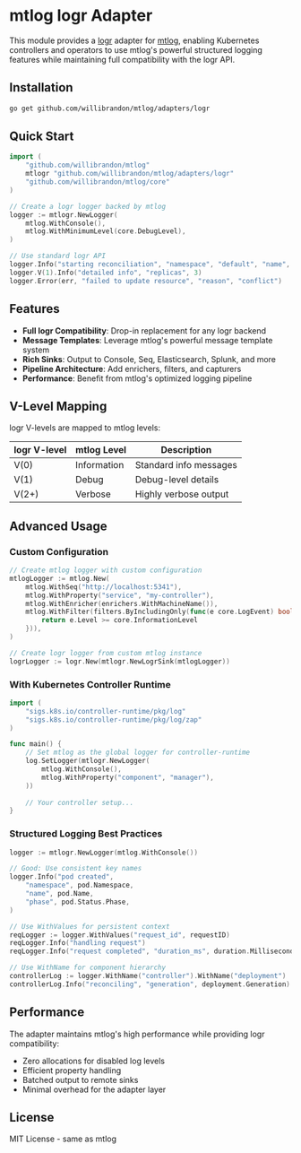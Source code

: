 # mtlog logr Adapter

This module provides a [logr](https://github.com/go-logr/logr) adapter for [mtlog](https://github.com/willibrandon/mtlog), enabling Kubernetes controllers and operators to use mtlog's powerful structured logging features while maintaining full compatibility with the logr API.

## Installation

```bash
go get github.com/willibrandon/mtlog/adapters/logr
```

## Quick Start

```go
import (
    "github.com/willibrandon/mtlog"
    mtlogr "github.com/willibrandon/mtlog/adapters/logr"
    "github.com/willibrandon/mtlog/core"
)

// Create a logr logger backed by mtlog
logger := mtlogr.NewLogger(
    mtlog.WithConsole(),
    mtlog.WithMinimumLevel(core.DebugLevel),
)

// Use standard logr API
logger.Info("starting reconciliation", "namespace", "default", "name", "my-app")
logger.V(1).Info("detailed info", "replicas", 3)
logger.Error(err, "failed to update resource", "reason", "conflict")
```

## Features

- **Full logr Compatibility**: Drop-in replacement for any logr backend
- **Message Templates**: Leverage mtlog's powerful message template system
- **Rich Sinks**: Output to Console, Seq, Elasticsearch, Splunk, and more
- **Pipeline Architecture**: Add enrichers, filters, and capturers
- **Performance**: Benefit from mtlog's optimized logging pipeline

## V-Level Mapping

logr V-levels are mapped to mtlog levels:

| logr V-level | mtlog Level    | Description |
|-------------|----------------|-------------|
| V(0)        | Information    | Standard info messages |
| V(1)        | Debug          | Debug-level details |
| V(2+)       | Verbose        | Highly verbose output |

## Advanced Usage

### Custom Configuration

```go
// Create mtlog logger with custom configuration
mtlogLogger := mtlog.New(
    mtlog.WithSeq("http://localhost:5341"),
    mtlog.WithProperty("service", "my-controller"),
    mtlog.WithEnricher(enrichers.WithMachineName()),
    mtlog.WithFilter(filters.ByIncludingOnly(func(e core.LogEvent) bool {
        return e.Level >= core.InformationLevel
    })),
)

// Create logr logger from custom mtlog instance
logrLogger := logr.New(mtlogr.NewLogrSink(mtlogLogger))
```

### With Kubernetes Controller Runtime

```go
import (
    "sigs.k8s.io/controller-runtime/pkg/log"
    "sigs.k8s.io/controller-runtime/pkg/log/zap"
)

func main() {
    // Set mtlog as the global logger for controller-runtime
    log.SetLogger(mtlogr.NewLogger(
        mtlog.WithConsole(),
        mtlog.WithProperty("component", "manager"),
    ))
    
    // Your controller setup...
}
```

### Structured Logging Best Practices

```go
logger := mtlogr.NewLogger(mtlog.WithConsole())

// Good: Use consistent key names
logger.Info("pod created", 
    "namespace", pod.Namespace,
    "name", pod.Name,
    "phase", pod.Status.Phase,
)

// Use WithValues for persistent context
reqLogger := logger.WithValues("request_id", requestID)
reqLogger.Info("handling request")
reqLogger.Info("request completed", "duration_ms", duration.Milliseconds())

// Use WithName for component hierarchy
controllerLog := logger.WithName("controller").WithName("deployment")
controllerLog.Info("reconciling", "generation", deployment.Generation)
```

## Performance

The adapter maintains mtlog's high performance while providing logr compatibility:

- Zero allocations for disabled log levels
- Efficient property handling
- Batched output to remote sinks
- Minimal overhead for the adapter layer

## License

MIT License - same as mtlog